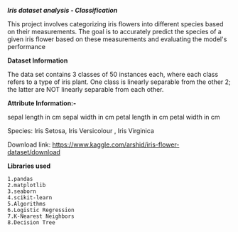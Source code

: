 ***Iris dataset analysis - Classification***

This project involves categorizing iris flowers into different species based on their measurements. The goal is to accurately predict the species of a given iris flower based on these measurements and evaluating the model's performance


**Dataset Information**

The data set contains 3 classes of 50 instances each, where each class refers to a type of iris plant. One class is linearly separable from the other 2; the latter are NOT linearly separable from each other.

**Attribute Information:-**

sepal length in cm
sepal width in cm
petal length in cm
petal width in cm

Species: Iris Setosa, Iris Versicolour , Iris Virginica

Download link: https://www.kaggle.com/arshid/iris-flower-dataset/download

**Libraries used**

    1.pandas
    2.matplotlib
    3.seaborn
    4.scikit-learn
    5.Algorithms
    6.Logistic Regression
    7.K-Nearest Neighbors
    8.Decision Tree

